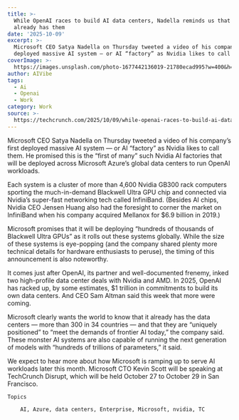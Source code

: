 ```yaml
---
title: >-
  While OpenAI races to build AI data centers, Nadella reminds us that Microsoft
  already has them
date: '2025-10-09'
excerpt: >-
  Microsoft CEO Satya Nadella on Thursday tweeted a video of his company’s first
  deployed massive AI system — or AI “factory” as Nvidia likes to call th...
coverImage: >-
  https://images.unsplash.com/photo-1677442136019-21780ecad995?w=400&h=200&fit=crop&auto=format
author: AIVibe
tags:
  - Ai
  - Openai
  - Work
category: Work
source: >-
  https://techcrunch.com/2025/10/09/while-openai-races-to-build-ai-data-centers-nadella-reminds-us-that-microsoft-already-has-them/
---
```

Microsoft CEO Satya Nadella on Thursday tweeted a video of his company’s first deployed massive AI system — or AI “factory” as Nvidia likes to call them. He promised this is the “first of many” such Nvidia AI factories that will be deployed across Microsoft Azure’s global data centers to run OpenAI workloads.

Each system is a cluster of more than 4,600 Nvidia GB300 rack computers sporting the much-in-demand Blackwell Ultra GPU chip and connected via Nvidia’s super-fast networking tech called InfiniBand. (Besides AI chips, Nvidia CEO Jensen Huang also had the foresight to corner the market on InfiniBand when his company acquired Mellanox for $6.9 billion in 2019.)


	
	




	
	



Microsoft promises that it will be deploying “hundreds of thousands of Blackwell Ultra GPUs” as it rolls out these systems globally. While the size of these systems is eye-popping (and the company shared plenty more technical details for hardware enthusiasts to peruse), the timing of this announcement is also noteworthy.

It comes just after OpenAI, its partner and well-documented frenemy, inked two high-profile data center deals with Nvidia and AMD. In 2025, OpenAI has racked up, by some estimates, $1 trillion in commitments to build its own data centers. And CEO Sam Altman said this week that more were coming.

Microsoft clearly wants the world to know that it already has the data centers — more than 300 in 34 countries — and that they are “uniquely positioned” to “meet the demands of frontier AI today,” the company said. These monster AI systems are also capable of running the next generation of models with “hundreds of trillions of parameters,” it said.

We expect to hear more about how Microsoft is ramping up to serve AI workloads later this month. Microsoft CTO Kevin Scott will be speaking at TechCrunch Disrupt, which will be held October 27 to October 29 in San Francisco. 


			

			
	Topics
	
		AI, Azure, data centers, Enterprise, Microsoft, nvidia, TC	



			
			
			

			

	
	



